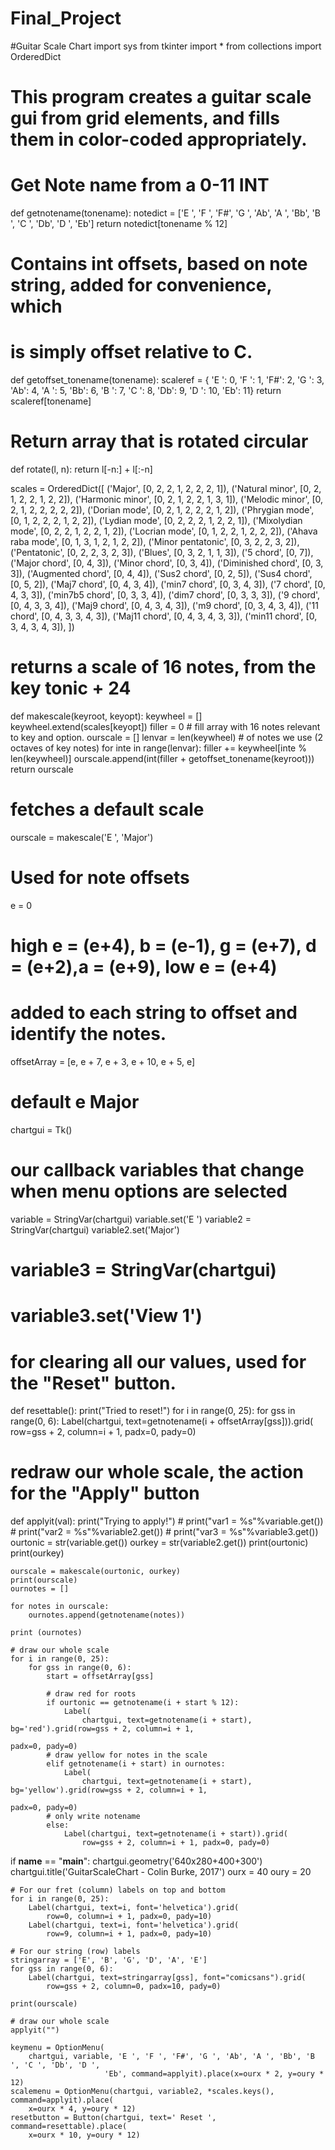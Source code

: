 # Final_Project
#Guitar Scale Chart
import sys
from tkinter import *
from collections import OrderedDict

# This program creates a guitar scale gui from grid elements, and fills them in color-coded appropriately.


# Get Note name from a 0-11 INT
def getnotename(tonename):
    notedict = ['E ', 'F ', 'F#', 'G ', 'Ab',
                'A ', 'Bb', 'B ', 'C ', 'Db', 'D ', 'Eb']
    return notedict[tonename % 12]


# Contains int offsets, based on note string, added for convenience, which
# is simply offset relative to C.
def getoffset_tonename(tonename):
    scaleref = {
        'E ': 0, 'F ': 1, 'F#': 2, 'G ': 3, 'Ab': 4, 'A ': 5, 'Bb': 6, 'B ': 7, 'C ': 8, 'Db': 9, 'D ': 10,
                'Eb': 11}
    return scaleref[tonename]


# Return array that is rotated circular
def rotate(l, n):
    return l[-n:] + l[:-n]


scales = OrderedDict([
    ('Major', [0, 2, 2, 1, 2, 2, 2, 1]),
    ('Natural minor', [0, 2, 1, 2, 2, 1, 2, 2]),
    ('Harmonic minor', [0, 2, 1, 2, 2, 1, 3, 1]),
    ('Melodic minor', [0, 2, 1, 2, 2, 2, 2, 2]),
    ('Dorian mode', [0, 2, 1, 2, 2, 2, 1, 2]),
    ('Phrygian mode', [0, 1, 2, 2, 2, 1, 2, 2]),
    ('Lydian mode', [0, 2, 2, 2, 1, 2, 2, 1]),
    ('Mixolydian mode', [0, 2, 2, 1, 2, 2, 1, 2]),
    ('Locrian mode', [0, 1, 2, 2, 1, 2, 2, 2]),
    ('Ahava raba mode', [0, 1, 3, 1, 2, 1, 2, 2]),
    ('Minor pentatonic', [0, 3, 2, 2, 3, 2]),
    ('Pentatonic', [0, 2, 2, 3, 2, 3]),
    ('Blues', [0, 3, 2, 1, 1, 3]),
    ('5 chord', [0, 7]),
    ('Major chord', [0, 4, 3]),
    ('Minor chord', [0, 3, 4]),
    ('Diminished chord', [0, 3, 3]),
    ('Augmented chord', [0, 4, 4]),
    ('Sus2 chord', [0, 2, 5]),
    ('Sus4 chord', [0, 5, 2]),
    ('Maj7 chord', [0, 4, 3, 4]),
    ('min7 chord', [0, 3, 4, 3]),
    ('7 chord', [0, 4, 3, 3]),
    ('min7b5 chord', [0, 3, 3, 4]),
    ('dim7 chord', [0, 3, 3, 3]),
    ('9 chord', [0, 4, 3, 3, 4]),
    ('Maj9 chord', [0, 4, 3, 4, 3]),
    ('m9 chord', [0, 3, 4, 3, 4]),
    ('11 chord', [0, 4, 3, 3, 4, 3]),
    ('Maj11 chord', [0, 4, 3, 4, 3, 3]),
    ('min11 chord', [0, 3, 4, 3, 4, 3]),
])

# returns a scale of 16 notes, from the key tonic + 24


def makescale(keyroot, keyopt):
    keywheel = []
    keywheel.extend(scales[keyopt])
    filler = 0
    # fill array with 16 notes relevant to key and option.
    ourscale = []
    lenvar = len(keywheel)  # of notes we use (2 octaves of key notes)
    for inte in range(lenvar):
        filler += keywheel[inte % len(keywheel)]
        ourscale.append(int(filler + getoffset_tonename(keyroot)))
    return ourscale


# fetches a default scale
ourscale = makescale('E ', 'Major')

# Used for note offsets
e = 0

# high e = (e+4), b = (e-1), g = (e+7), d = (e+2),a = (e+9), low e = (e+4)
# added to each string to offset and identify the notes.
offsetArray = [e, e + 7, e + 3, e + 10, e + 5, e]

# default e Major
chartgui = Tk()

# our callback variables that change when menu options are selected
variable = StringVar(chartgui)
variable.set('E ')
variable2 = StringVar(chartgui)
variable2.set('Major')


# variable3 = StringVar(chartgui)
# variable3.set('View 1')


# for clearing all our values, used for the "Reset" button.
def resettable():
    print("Tried to reset!")
    for i in range(0, 25):
        for gss in range(0, 6):
            Label(chartgui, text=getnotename(i + offsetArray[gss])).grid(
                row=gss + 2, column=i + 1, padx=0, pady=0)


# redraw our whole scale, the action for the "Apply" button
def applyit(val):
    print("Trying to apply!")
    # print("var1 = %s"%variable.get())
    # print("var2 = %s"%variable2.get())
    # print("var3 = %s"%variable3.get())
    ourtonic = str(variable.get())
    ourkey = str(variable2.get())
    print(ourtonic)
    print(ourkey)

    ourscale = makescale(ourtonic, ourkey)
    print(ourscale)
    ournotes = []

    for notes in ourscale:
        ournotes.append(getnotename(notes))

    print (ournotes)

    # draw our whole scale
    for i in range(0, 25):
        for gss in range(0, 6):
            start = offsetArray[gss]

            # draw red for roots
            if ourtonic == getnotename(i + start % 12):
                Label(
                    chartgui, text=getnotename(i + start), bg='red').grid(row=gss + 2, column=i + 1,
                                                                          padx=0, pady=0)
            # draw yellow for notes in the scale
            elif getnotename(i + start) in ournotes:
                Label(
                    chartgui, text=getnotename(i + start), bg='yellow').grid(row=gss + 2, column=i + 1,
                                                                             padx=0, pady=0)
            # only write notename
            else:
                Label(chartgui, text=getnotename(i + start)).grid(
                    row=gss + 2, column=i + 1, padx=0, pady=0)


if __name__ == "__main__":
    chartgui.geometry('640x280+400+300')
    chartgui.title('GuitarScaleChart - Colin Burke, 2017')
    ourx = 40
    oury = 20

    # For our fret (column) labels on top and bottom
    for i in range(0, 25):
        Label(chartgui, text=i, font='helvetica').grid(
            row=0, column=i + 1, padx=0, pady=10)
        Label(chartgui, text=i, font='helvetica').grid(
            row=9, column=i + 1, padx=0, pady=10)

    # For our string (row) labels
    stringarray = ['E', 'B', 'G', 'D', 'A', 'E']
    for gss in range(0, 6):
        Label(chartgui, text=stringarray[gss], font="comicsans").grid(
            row=gss + 2, column=0, padx=10, pady=0)

    print(ourscale)

    # draw our whole scale
    applyit("")

    keymenu = OptionMenu(
        chartgui, variable, 'E ', 'F ', 'F#', 'G ', 'Ab', 'A ', 'Bb', 'B ', 'C ', 'Db', 'D ',
                         'Eb', command=applyit).place(x=ourx * 2, y=oury * 12)
    scalemenu = OptionMenu(chartgui, variable2, *scales.keys(), command=applyit).place(
        x=ourx * 4, y=oury * 12)
    resetbutton = Button(chartgui, text=' Reset ', command=resettable).place(
        x=ourx * 10, y=oury * 12)
